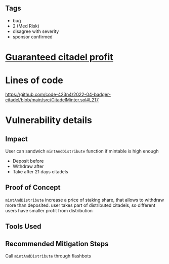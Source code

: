 ## Tags

- bug
- 2 (Med Risk)
- disagree with severity
- sponsor confirmed

# [Guaranteed citadel profit](https://github.com/code-423n4/2022-04-badger-citadel-findings/issues/71) 

# Lines of code

https://github.com/code-423n4/2022-04-badger-citadel/blob/main/src/CitadelMinter.sol#L217


# Vulnerability details

## Impact
User can sandwich `mintAndDistribute` function if mintable is high enough
- Deposit before
- Withdraw after
- Take after 21 days citadels

## Proof of Concept
`mintAndDistribute` increase a price of staking share, that allows to withdraw more than deposited.
user takes part of distributed citadels, so different users have smaller profit from distribution

## Tools Used

## Recommended Mitigation Steps
Call `mintAndDistribute` through flashbots

